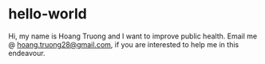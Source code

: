 # hello-world

Hi, my name is Hoang Truong and I want to improve public health.
Email me @ hoang.truong28@gmail.com, if you are interested to help me in this endeavour. 
